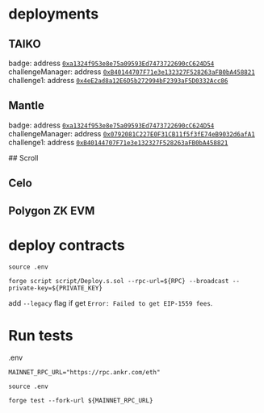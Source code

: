 # deployments

## TAIKO

badge: address [`0xa1324f953e8e75a09593Ed7473722690cC624D54`](https://explorer.a2.taiko.xyz/address/0xa1324f953e8e75a09593Ed7473722690cC624D54)
challengeManager: address [`0xB40144707F71e3e132327F528263aFB0bA458821`](https://explorer.a2.taiko.xyz/address/0xB40144707F71e3e132327F528263aFB0bA458821)
challenge1: address [`0x4eE2ad8a12E6D5b272994bF2393aF5D0332Acc86`](https://explorer.a2.taiko.xyz/address/0x4eE2ad8a12E6D5b272994bF2393aF5D0332Acc86)


## Mantle
badge: address [`0xa1324f953e8e75a09593Ed7473722690cC624D54`](https://explorer.testnet.mantle.xyz/address/0xa1324f953e8e75a09593Ed7473722690cC624D54)
challengeManager: address [`0x0792081C227E0F31CB11f5f3fE74eB9032d6afA1`](https://explorer.testnet.mantle.xyz/address/0x0792081C227E0F31CB11f5f3fE74eB9032d6afA1)
challenge1: address [`0xB40144707F71e3e132327F528263aFB0bA458821`](https://explorer.testnet.mantle.xyz/address/0xB40144707F71e3e132327F528263aFB0bA458821)




## Scroll



## Celo


## Polygon ZK EVM





# deploy contracts
```
source .env    
```

```
forge script script/Deploy.s.sol --rpc-url=${RPC} --broadcast --private-key=${PRIVATE_KEY} 
```

add `--legacy` flag if get `Error: Failed to get EIP-1559 fees`.


# Run tests
.env
```
MAINNET_RPC_URL="https://rpc.ankr.com/eth"
```

```
source .env    
```

```
forge test --fork-url ${MAINNET_RPC_URL}
```